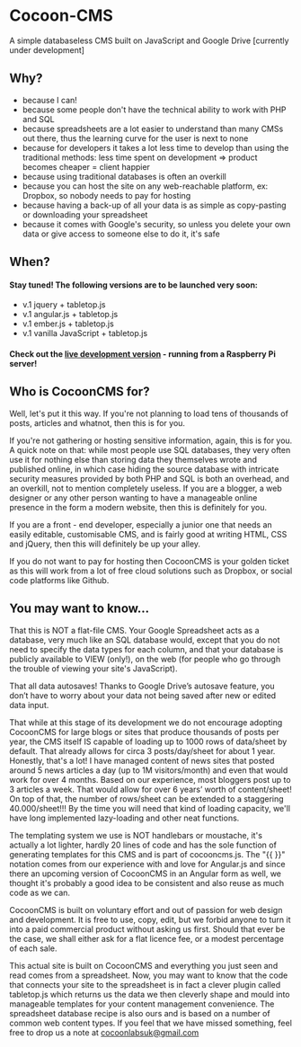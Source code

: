 # Cocoon-CMS
A simple databaseless CMS built on JavaScript and Google Drive [currently under development]

## Why?

* because I can!
* because some people don't have the technical ability to work with PHP and SQL
* because spreadsheets are a lot easier to understand than many CMSs out there, thus the learning curve for the user is next to none
* because for developers it takes a lot less time to develop than using the traditional methods: less time spent on development => product becomes cheaper = client happier
* because using traditional databases is often an overkill
* because you can host the site on any web-reachable platform, ex: Dropbox, so nobody needs to pay for hosting
* because having a back-up of all your data is as simple as copy-pasting or downloading your spreadsheet
* because it comes with Google's security, so unless you delete your own data or give access to someone else to do it, it's safe

## When?

#### Stay tuned! The following versions are to be launched very soon:

* v.1 jquery + tabletop.js
* v.1 angular.js + tabletop.js
* v.1 ember.js + tabletop.js
* v.1 vanilla JavaScript + tabletop.js

#### Check out the [live development version](http://attilavago.ddns.net/cocooncms/index.html) - running from a Raspberry Pi server! 

## Who is CocoonCMS for?

Well, let's put it this way. If you're not planning to load tens of thousands of posts, articles and whatnot, then this is for you.

If you're not gathering or hosting sensitive information, again, this is for you. A quick note on that: while most people use SQL databases, they very often use it for nothing else than storing data they themselves wrote and published online, in which case hiding the source database with intricate security measures provided by both PHP and SQL is both an overhead, and an overkill, not to mention completely useless. 
If you are a blogger, a web designer or any other person wanting to have a manageable online presence in the form a modern website, then this is definitely for you.

If you are a front - end developer, especially a junior one that needs an easily editable, customisable CMS, and is fairly good at writing HTML, CSS and jQuery, then this will definitely be up your alley.

If you do not want to pay for hosting then CocoonCMS is your golden ticket as this will work from a lot of free cloud solutions such as Dropbox, or social code platforms like Github. 

## You may want to know...

That this is NOT a flat-file CMS. Your Google Spreadsheet acts as a database, very much like an SQL database would, except that you do not need to specify the data types for each column, and that your database is publicly available to VIEW (only!), on the web (for people who go through the trouble of viewing your site's JavaScript).

That all data autosaves! Thanks to Google Drive’s autosave feature, you don’t have to worry about your data not being saved after new or edited data input. 

That while at this stage of its development we do not encourage adopting CocoonCMS for large blogs or sites that produce thousands of posts per year, the CMS itself IS capable of loading up to 1000 rows of data/sheet by default. That already allows for circa 3 posts/day/sheet for about 1 year. Honestly, that's a lot! I have managed content of news sites that posted around 5 news articles a day (up to 1M visitors/month) and even that would work for over 4 months. Based on our experience, most bloggers post up to 3 articles a week. That would allow for over 6 years’ worth of content/sheet! On top of that, the number of rows/sheet can be extended to a staggering 40.000/sheet!!! By the time you will need that kind of loading capacity, we'll have long implemented lazy-loading and other neat functions.

The templating system we use is NOT handlebars or moustache, it's actually a lot lighter, hardly 20 lines of code and has the sole function of generating templates for this CMS and is part of cocooncms.js. The "{{ }}" notation comes from our experience with and love for Angular.js and since there an upcoming version of CocoonCMS in an Angular form as well, we thought it's probably a good idea to be consistent and also reuse as much code as we can.

CocoonCMS is built on voluntary effort and out of passion for web design and development. It is free to use, copy, edit, but we forbid anyone to turn it into a paid commercial product without asking us first. Should that ever be the case, we shall either ask for a flat licence fee, or a modest percentage of each sale. 

This actual site is built on CocoonCMS and everything you just seen and read comes from a spreadsheet. Now, you may want to know that the code that connects your site to the spreadsheet is in fact a clever plugin called tabletop.js which returns us the data we then cleverly shape and mould into manageable templates for your content management convenience. The spreadsheet database recipe is also ours and is based on a number of common web content types. If you feel that we have missed something, feel free to drop us a note at cocoonlabsuk@gmail.com 

